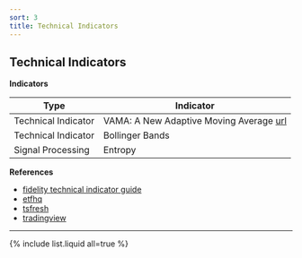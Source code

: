 ```yaml
---
sort: 3
title: Technical Indicators
---
```


## Technical Indicators

**Indicators**

 | Type  |Indicator   |
| ------------ | ------------ | 
|Technical Indicator    | VAMA: A New Adaptive Moving Average [url](/b_3_vama/) |
|Technical Indicator  | Bollinger Bands   |
|Signal Processing| Entropy|

**References**

- [fidelity technical indicator guide](https://www.fidelity.com/learning-center/trading-investing/technical-analysis/technical-indicator-guide/overview)
- [etfhq](http://etfhq.com/blog/2010/05/25/best-technical-indicators/)
- [tsfresh](https://tsfresh.readthedocs.io/en/latest/)
- [tradingview](https://www.tradingview.com/support/folders/43000547458-i-d-like-to-learn-more-about-indicators/)


------------
{% include list.liquid all=true %}
